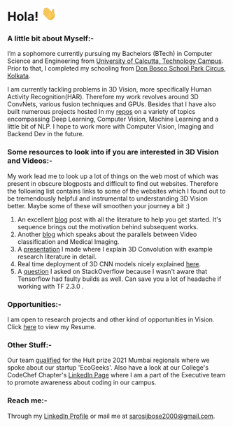 # Hola! <img src="https://github.com/ABSphreak/ABSphreak/blob/master/gifs/Hi.gif" width="35px">

### A little bit about Myself:- 
I’m a sophomore currently pursuing my Bachelors (BTech) in Computer Science and Engineering from [University of Calcutta, Technology Campus](https://www.caluniv.ac.in/campuses/campus8.htm). Prior to that, I completed my schooling from [Don Bosco School Park Circus, Kolkata](https://www.donboscoparkcircus.org/).

I am currently tackling problems in 3D Vision, more specifically Human Activity Recognition(HAR). Therefore my work revolves around 3D ConvNets, various fusion techniques and GPUs. Besides that I have also built numerous projects hosted In my [repos](https://github.com/sarobml2000?tab=repositories) on a variety of topics encompassing Deep Learning, Computer Vision, Machine Learning and a little bit of NLP. I hope to work more with Computer Vision, Imaging and Backend Dev in the future.

### Some resources to look into if you are interested in 3D Vision and Videos:-

My work lead me to look up a lot of things on the web most of which was present in obscure blogposts and difficult to find out websites. Therefore the following list contains links to some of the websites which I found out to be tremendously helpful and instrumental to understanding 3D Vision better. Maybe some of these will smoothen your journey a bit :)

1. An excellent [blog](https://towardsdatascience.com/literature-survey-human-action-recognition-cc7c3818a99a) post with all the literature to help you get started. It's sequence brings out the motivation behind subsequent works.
2. Another [blog](https://blog.qure.ai/notes/deep-learning-for-videos-action-recognition-review) which speaks about the parallels between Video classification and Medical Imaging.
3. A [presentation](https://github.com/sarobml2000/sarobml2000/blob/main/A%20General%20Overview%20of%203D%20Convolution%20.pptx) I made where I explain 3D Convolution with example research literature in detail.
4. Real time deployment of 3D CNN models nicely explained [here](https://medium.com/@neurodatalab/real-time-action-recognition-using-a-3d-cnn-827686b25c08).
5. A [question](https://stackoverflow.com/questions/65273118/why-is-tensorflow-not-recognizing-my-gpu-after-conda-install) I asked on StackOverflow because I wasn't aware that Tensorflow had faulty builds as well. Can save you a lot of headache if working with TF 2.3.0 .

### Opportunities:-
I am open to research projects and other kind of opportunities in Vision. Click [here](https://github.com/sarobml2000/sarob.github.io/blob/main/Sarosij_Bose_Univ_of_Calcutta.pdf) to view my Resume.

### Other Stuff:-
Our team [qualified](https://github.com/sarobml2000/sarobml2000/blob/main/University_of_Calcutta_Sarosij%20Bose_EcoGeeks_Mumbai.pdf) for the Hult prize 2021 Mumbai regionals where we spoke about our startup 'EcoGeeks'. Also have a look at our College's CodeChef Chapter's [Linkedln Page](https://www.linkedin.com/company/cu-codeclub/) where I am a part of the Executive team to promote awareness about coding in our campus. 

### Reach me:-
Through my [Linkedln Profile](https://www.linkedin.com/in/sarosijbose/) or mail me at [sarosijbose2000@gmail.com](mailto:sarosijbose2000@gmail.com).

